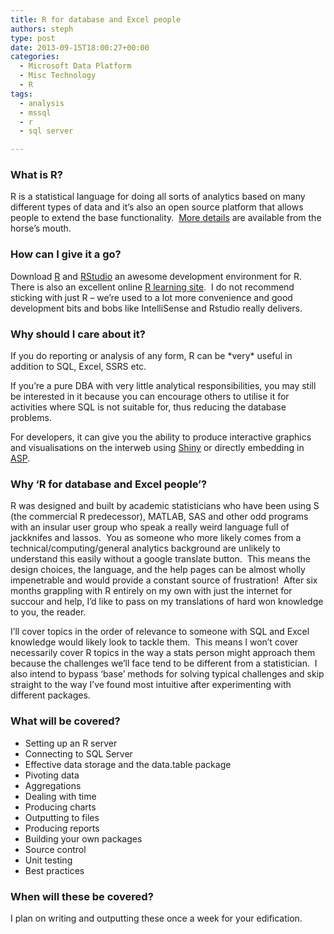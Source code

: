 ```yaml
---
title: R for database and Excel people
authors: steph
type: post
date: 2013-09-15T18:00:27+00:00
categories:
  - Microsoft Data Platform
  - Misc Technology
  - R
tags:
  - analysis
  - mssql
  - r
  - sql server

---
```

### What is R?

R is a statistical language for doing all sorts of analytics based on many different types of data and it&#8217;s also an open source platform that allows people to extend the base functionality.  <a href="http://www.r-project.org/about.html" target="_blank">More details</a> are available from the horse&#8217;s mouth.

### How can I give it a go?

Download <a href="http://cran.rstudio.com/" target="_blank">R</a> and <a href="http://www.rstudio.com/ide/download/desktop" target="_blank">RStudio</a> an awesome development environment for R.  There is also an excellent online <a href="http://tryr.codeschool.com/" target="_blank">R learning site</a>.  I do not recommend sticking with just R &#8211; we&#8217;re used to a lot more convenience and good development bits and bobs like IntelliSense and Rstudio really delivers.

<!--more-->

### Why should I care about it?

If you do reporting or analysis of any form, R can be \*very\* useful in addition to SQL, Excel, SSRS etc.

If you&#8217;re a pure DBA with very little analytical responsibilities, you may still be interested in it because you can encourage others to utilise it for activities where SQL is not suitable for, thus reducing the database problems.

For developers, it can give you the ability to produce interactive graphics and visualisations on the interweb using <a href="http://www.rstudio.com/shiny/" target="_blank">Shiny</a> or directly embedding in <a href="https://www.simple-talk.com/dotnet/asp.net/creating-a-business-intelligence-dashboard-with-r-and-asp.net-mvc-part-1/" target="_blank">ASP</a>.

### Why &#8216;R for database and Excel people&#8217;?

R was designed and built by academic statisticians who have been using S (the commercial R predecessor), MATLAB, SAS and other odd programs with an insular user group who speak a really weird language full of jackknifes and lassos.  You as someone who more likely comes from a technical/computing/general analytics background are unlikely to understand this easily without a google translate button.  This means the design choices, the language, and the help pages can be almost wholly impenetrable and would provide a constant source of frustration!  After six months grappling with R entirely on my own with just the internet for succour and help, I&#8217;d like to pass on my translations of hard won knowledge to you, the reader.

I&#8217;ll cover topics in the order of relevance to someone with SQL and Excel knowledge would likely look to tackle them.  This means I won&#8217;t cover necessarily cover R topics in the way a stats person might approach them because the challenges we&#8217;ll face tend to be different from a statistician.  I also intend to bypass &#8216;base&#8217; methods for solving typical challenges and skip straight to the way I&#8217;ve found most intuitive after experimenting with different packages.

### What will be covered?

  * Setting up an R server
  * Connecting to SQL Server
  * Effective data storage and the data.table package
  * Pivoting data
  * Aggregations
  * Dealing with time
  * Producing charts
  * Outputting to files
  * Producing reports
  * Building your own packages
  * Source control
  * Unit testing
  * Best practices

### When will these be covered?

I plan on writing and outputting these once a week for your edification.

&nbsp;